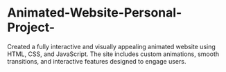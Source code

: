 # Animated-Website-Personal-Project-
Created a fully interactive and visually appealing animated website using HTML, CSS, and JavaScript. The site includes custom animations, smooth transitions, and interactive features designed to engage users.
